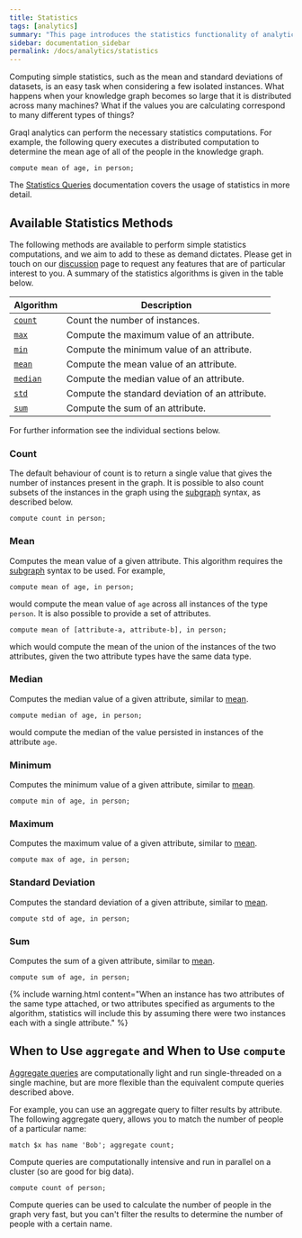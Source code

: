 ```yaml
---
title: Statistics
tags: [analytics]
summary: "This page introduces the statistics functionality of analytics."
sidebar: documentation_sidebar
permalink: /docs/analytics/statistics
---
```


Computing simple statistics, such as the mean and standard deviations of datasets, is an easy task when considering a few
isolated instances. What happens when your knowledge graph becomes so large that it is distributed across many machines? What
if the values you are calculating correspond to many different types of things?

Graql analytics can perform the necessary statistics computations.
For example, the following query executes a distributed computation to determine the mean age of all of the people in the knowledge graph.

```lang-graql
compute mean of age, in person;
```

The [Statistics Queries](./compute-statistics) documentation covers the usage of statistics in more detail.

## Available Statistics Methods

The following methods are available to perform simple statistics computations,
and we aim to add to these as demand dictates. Please get
in touch on our [discussion](https://discuss.grakn.ai/) page to request any features that are of particular interest
to you. A summary of the statistics algorithms is given in the table below.

| Algorithm                    | Description                                     |
| ---------------------------- | ----------------------------------------------- |
| [`count`](#count)            | Count the number of instances.                  |
| [`max`](#maximum)            | Compute the maximum value of an attribute.      |
| [`min`](#minimum)            | Compute the minimum value of an attribute.      |
| [`mean`](#mean)              | Compute the mean value of an attribute.         |
| [`median`](#median)          | Compute the median value of an attribute.       |
| [`std`](#standard-deviation) | Compute the standard deviation of an attribute. |
| [`sum`](#sum)                | Compute the sum of an attribute.                |

For further information see the individual sections below.

### Count

The default behaviour of count is to return a single value that gives the number of instances present in the graph. It
is possible to also count subsets of the instances in the graph using the [subgraph](#subgraph) syntax, as described below.

```lang-graql-skip-test
compute count in person;
```

### Mean

Computes the mean value of a given attribute. This algorithm requires the [subgraph](#subgraph) syntax to be used.
For example,

```lang-graql-skip-test
compute mean of age, in person;
```

would compute the mean value of `age` across all instances of the type `person`.
It is also possible to provide a set of attributes.

```lang-graql-skip-test
compute mean of [attribute-a, attribute-b], in person;
```

which would compute the mean of the union of the instances of the two attributes,
given the two attribute types have the same data type.

### Median

Computes the median value of a given attribute, similar to [mean](#mean).

```lang-graql-skip-test
compute median of age, in person;
```

would compute the median of the value persisted in instances of the attribute `age`.

### Minimum

Computes the minimum value of a given attribute, similar to [mean](#mean).

```lang-graql-skip-test
compute min of age, in person;
```

### Maximum

Computes the maximum value of a given attribute, similar to [mean](#mean).

```lang-graql-skip-test
compute max of age, in person;
```

### Standard Deviation

Computes the standard deviation of a given attribute, similar to [mean](#mean).

```lang-graql-skip-test
compute std of age, in person;
```

### Sum

Computes the sum of a given attribute, similar to [mean](#mean).

```lang-graql-skip-test
compute sum of age, in person;
```

{% include warning.html content="When an instance has two attributes of the same type attached, or two attributes specified as arguments to the algorithm, statistics will include this by assuming there were two instances each with a single attribute." %}

## When to Use `aggregate` and When to Use `compute`

[Aggregate queries](../querying-data/aggregate-queries) are computationally light and run single-threaded on a single machine, but are more flexible than the equivalent compute queries described above.

For example, you can use an aggregate query to filter results by attribute. The following aggregate query, allows you to match the number of people of a particular name:

```lang-graql-skip-test
match $x has name 'Bob'; aggregate count;
```

Compute queries are computationally intensive and run in parallel on a cluster (so are good for big data).

```lang-graql-skip-test
compute count of person;
```

Compute queries can be used to calculate the number of people in the graph very fast, but you can't filter the results to determine the number of people with a certain name.
